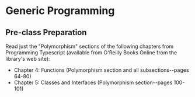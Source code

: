 # Generic Programming

## Pre-class Preparation
  
Read just the "Polymorphism" sections of the following chapters from Programming Typescript (available from O'Reilly Books Online from the library's web site):

- Chapter 4: Functions (Polymorphism section and all subsections--pages 64-80)
- Chapter 5: Classes and Interfaces (Polymorphism section--pages 100-101)
